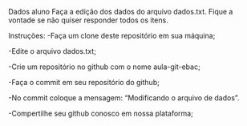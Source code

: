 Dados aluno
Faça a edição dos dados do arquivo dados.txt. Fique a vontade se não quiser responder todos os itens.

Instruções:
-Faça um clone deste repositório em sua máquina;

-Edite o arquivo dados.txt;

-Crie um repositório no github com o nome aula-git-ebac;

-Faça o commit em seu repositório do github;

-No commit coloque a mensagem: “Modificando o arquivo de dados”.

-Compertilhe seu github conosco em nossa plataforma;
